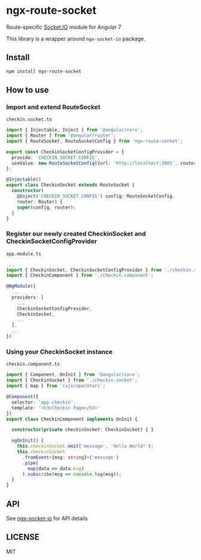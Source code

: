 # ngx-route-socket

Route-specific [Socket.IO](http://socket.io/) module for Angular 7

This library is a wrapper around `ngx-socket-io` package.

## Install

```bash
npm install ngx-route-socket
```

## How to use

### Import and extend RouteSocket

`checkin.socket.ts`

```ts
import { Injectable, Inject } from '@angular/core';
import { Router } from '@angular/router';
import { RouteSocket, RouteSocketConfig } from 'ngx-route-socket';

export const CheckinSocketConfigProvider = {
  provide: 'CHECKIN_SOCKET_CONFIG',
  useValue: new RouteSocketConfig({url: 'http://localhost:3001', routerPath: '/checkin', debug: true}),
};

@Injectable()
export class CheckinSocket extends RouteSocket {
  constructor(
    @Inject('CHECKIN_SOCKET_CONFIG') config: RouteSocketConfig,
    router: Router) {
    super(config, router);
  }
}
```

### Register our newly created CheckinSocket and CheckinSocketConfigProvider

`app.module.ts`

```ts
...
import { CheckinSocket, CheckinSocketConfigProvider } from './checkin.socket';
import { CheckinComponent } from './checkin.component';

@NgModule({
  ...
  providers: [
    ...
    CheckinSocketConfigProvider,
    CheckinSocket,
    ...
  ],
  ...
})
```

### Using your CheckinSocket instance

`checkin.component.ts`

```ts
import { Component, OnInit } from '@angular/core';
import { CheckinSocket } from './checkin.socket';
import { map } from 'rxjs/operators';

@Component({
  selector: 'app-checkin',
  template: '<h3>Checkin Page</h3>'
})
export class CheckinComponent implements OnInit {

  constructor(private checkinSocket: CheckinSocket) { }

  ngOnInit() {
    this.checkinSocket.emit('message', 'Hello World!');
    this.checkinSocket
      .fromEvent<{msg: string}>('message')
      .pipe(
        map(data => data.msg)
      ).subscribe(msg => console.log(msg));
  }
}
```

## API

See [ngx-socket-io](https://github.com/rodgc/ngx-socket-io#api) for API details

## LICENSE

MIT
